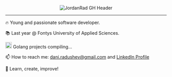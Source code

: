 
<p align="center">
  <img src="https://github.com/JordanRad/JordanRad/blob/main/GH%20readme.gif" alt="JordanRad GH Header">
</p>

----

🔥 Young and passionate software developer.

📚 Last year @ Fontys University of Applied Sciences. 

<img width="20px" src="https://github.com/rfyiamcool/golang_logo/blob/master/png/golang_23.png"/> Golang projects compiling...

📫 How to reach me: dani.radushev@gmail.com and [LinkedIn Profile](https://www.linkedin.com/in/jordan-radushev-76665b1a4/)

🚀 Learn, create, improve!




